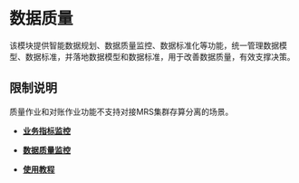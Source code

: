 # 数据质量<a name="dgc_01_0700"></a>

该模块提供智能数据规划、数据质量监控、数据标准化等功能，统一管理数据模型、数据标准，并落地数据模型和数据标准，用于改善数据质量，有效支撑决策。

## 限制说明<a name="section47668147310"></a>

质量作业和对账作业功能不支持对接MRS集群存算分离的场景。

-   **[业务指标监控](业务指标监控.md)**  

-   **[数据质量监控](数据质量监控.md)**  

-   **[使用教程](使用教程-7.md)**  


